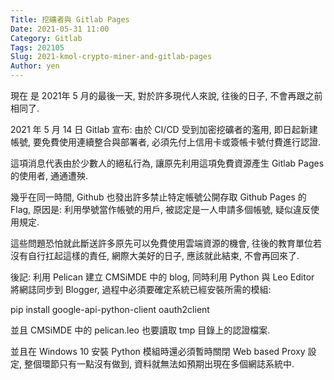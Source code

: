 ```yaml
---
Title: 挖礦者與 Gitlab Pages
Date: 2021-05-31 11:00
Category: Gitlab
Tags: 202105
Slug: 2021-kmol-crypto-miner-and-gitlab-pages
Author: yen
---
```


現在 是 2021年 5 月的最後一天, 對於許多現代人來說, 往後的日子, 不會再跟之前相同了.

<!-- PELICAN_END_SUMMARY -->

2021 年 5 月 14 日 Gitlab 宣布: 由於 CI/CD 受到加密挖礦者的濫用, 即日起新建帳號, 要免費使用連續整合與部署者, 必須先付上信用卡或簽帳卡號付費進行認證.

這項消息代表由於少數人的絕私行為, 讓原先利用這項免費資源產生 Gitlab Pages 的使用者, 通通遭殃.

幾乎在同一時間, Github 也發出許多禁止特定帳號公開存取 Github Pages 的 Flag, 原因是: 利用學號當作帳號的用戶, 被認定是一人申請多個帳號, 疑似違反使用規定.

這些問題恐怕就此斷送許多原先可以免費使用雲端資源的機會, 往後的教育單位若沒有自行扛起這樣的責任, 網際大美好的日子, 應該就此結束, 不會再回來了.

後記: 利用 Pelican 建立 CMSiMDE 中的 blog, 同時利用 Python 與 Leo Editor 將網誌同步到 Blogger, 過程中必須要確定系統已經安裝所需的模組:

pip install google-api-python-client oauth2client

並且 CMSiMDE 中的 pelican.leo 也要讀取 tmp 目錄上的認證檔案.

並且在 Windows 10 安裝 Python 模組時還必須暫時關閉 Web based Proxy 設定, 整個環節只有一點沒有做到, 資料就無法如預期出現在多個網誌系統中.

